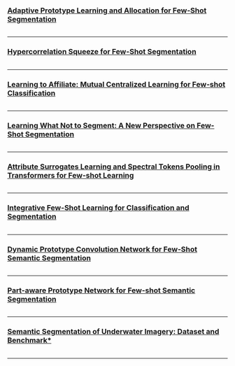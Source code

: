### [Adaptive Prototype Learning and Allocation for Few-Shot Segmentation]()
```angular2html

```
---
### [Hypercorrelation Squeeze for Few-Shot Segmentation]()
```angular2html

```
---
### [Learning to Affiliate: Mutual Centralized Learning for Few-shot Classification]()
```angular2html

```
---
### [Learning What Not to Segment: A New Perspective on Few-Shot Segmentation]()
```angular2html

```
---
### [Attribute Surrogates Learning and Spectral Tokens Pooling in Transformers for Few-shot Learning]()
```angular2html

```
---
### [Integrative Few-Shot Learning for Classification and Segmentation]()
```angular2html

```
---
### [Dynamic Prototype Convolution Network for Few-Shot Semantic Segmentation]()
```angular2html

```
---
### [Part-aware Prototype Network for Few-shot Semantic Segmentation]()
```angular2html

```
---
### [Semantic Segmentation of Underwater Imagery: Dataset and Benchmark*]()
```angular2html

```
---


